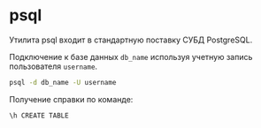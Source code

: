 # psql

Утилита psql входит в стандартную поставку СУБД PostgreSQL.

Подключение к базе данных `db_name` используя учетную запись пользователя `username`.
```bash
psql -d db_name -U username
```

Получение справки по команде:
```
\h CREATE TABLE
```
